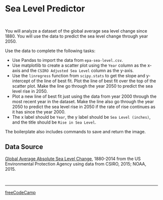 <div style="padding: 15px 0px;"><h1 id="content-start" data-playwright-test-label="challenge-title">Sea Level Predictor</h1></div>
<p>You will analyze a dataset of the global average sea level change since 1880. You will use the data to predict the sea level change through year 2050.</p>
<p>Use the data to complete the following tasks:</p>
<ul>
<li>Use Pandas to import the data from <code>epa-sea-level.csv</code>.</li>
<li>Use matplotlib to create a scatter plot using the <code>Year</code> column as the x-axis and the <code>CSIRO Adjusted Sea Level</code> column as the y-axis.</li>
<li>Use the <code>linregress</code> function from <code>scipy.stats</code> to get the slope and y-intercept of the line of best fit. Plot the line of best fit over the top of the scatter plot. Make the line go through the year 2050 to predict the sea level rise in 2050.</li>
<li>Plot a new line of best fit just using the data from year 2000 through the most recent year in the dataset. Make the line also go through the year 2050 to predict the sea level rise in 2050 if the rate of rise continues as it has since the year 2000.</li>
<li>The x label should be <code>Year</code>, the y label should be <code>Sea Level (inches)</code>, and the title should be <code>Rise in Sea Level</code>.</li>
</ul>
<p>The boilerplate also includes commands to save and return the image.</p>

<h2>Data Source</h2>
<p><a href="https://datahub.io/core/sea-level-rise" target="_blank" rel="noopener noreferrer nofollow">Global Average Absolute Sea Level Change</a>, 1880-2014 from the US Environmental Protection Agency using data from CSIRO, 2015; NOAA, 2015.</p>

<br>

---
[freeCodeCamp](https://www.freecodecamp.org/learn/data-analysis-with-python/data-analysis-with-python-projects/sea-level-predictor)

